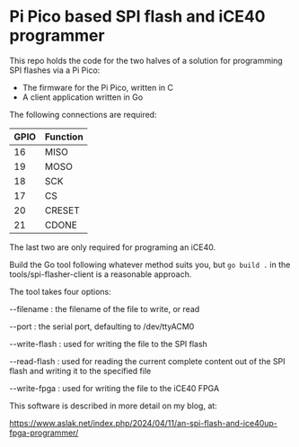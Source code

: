 # Pi Pico based SPI flash and iCE40 programmer

This repo holds the code for the two halves of a solution for programming
SPI flashes via a Pi Pico:

* The firmware for the Pi Pico, written in C
* A client application written in Go

The following connections are required:

| GPIO | Function |
|------|----------|
| 16   | MISO     |
| 19   | MOSO     |
| 18   | SCK      |
| 17   | CS       |
| 20   | CRESET   |
| 21   | CDONE    |

The last two are only required for programing an iCE40.

Build the Go tool following whatever method suits you, but `go build .` in
the tools/spi-flasher-client is a reasonable approach.

The tool takes four options:

--filename : the filename of the file to write, or read

--port : the serial port, defaulting to /dev/ttyACM0

--write-flash : used for writing the file to the SPI flash

--read-flash : used for reading the current complete content out of the SPI flash and writing it to the specified file

--write-fpga : used for writing the file to the iCE40 FPGA

This software is described in more detail on my blog, at:

https://www.aslak.net/index.php/2024/04/11/an-spi-flash-and-ice40up-fpga-programmer/
